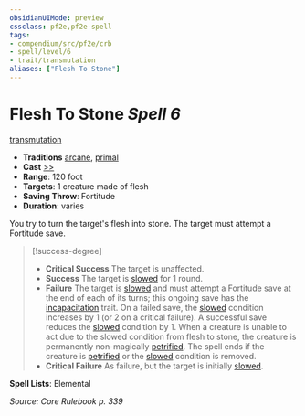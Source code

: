 ```yaml
---
obsidianUIMode: preview
cssclass: pf2e,pf2e-spell
tags:
- compendium/src/pf2e/crb
- spell/level/6
- trait/transmutation
aliases: ["Flesh To Stone"]
---
```

# Flesh To Stone *Spell 6*   
[transmutation](transmutation.md "Transmutation School Trait")  

- **Traditions** [arcane](arcane.md "Arcane Tradition Trait"), [primal](primal.md "Primal Tradition Trait")
- **Cast** [>>](chapter-9-playing-the-game.md#Actions "Two-Action") 
- **Range**: 120 foot
- **Targets**: 1 creature made of flesh
- **Saving Throw**: Fortitude
- **Duration**: varies

You try to turn the target's flesh into stone. The target must attempt a Fortitude save.

> [!success-degree] 
> - **Critical Success** The target is unaffected.
> - **Success** The target is [slowed](conditions.md#Slowed) for 1 round.
> - **Failure** The target is [slowed](conditions.md#Slowed) and must attempt a Fortitude save at the end of each of its turns; this ongoing save has the [incapacitation](incapacitation.md "Incapacitation Effect Trait") trait. On a failed save, the [slowed](conditions.md#Slowed) condition increases by 1 (or 2 on a critical failure). A successful save reduces the [slowed](conditions.md#Slowed) condition by 1. When a creature is unable to act due to the slowed condition from flesh to stone, the creature is permanently non-magically [petrified](conditions.md#Petrified). The spell ends if the creature is [petrified](conditions.md#Petrified) or the [slowed](conditions.md#Slowed) condition is removed.
> - **Critical Failure** As failure, but the target is initially [slowed](conditions.md#Slowed).

**Spell Lists**: Elemental

*Source: Core Rulebook p. 339*